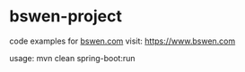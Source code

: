 # bswen-project
code examples for [bswen.com](https://www.bswen.com) 
visit: https://www.bswen.com

usage:
mvn clean spring-boot:run
